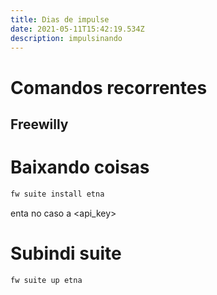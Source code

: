 ```yaml
---
title: Dias de impulse
date: 2021-05-11T15:42:19.534Z
description: impulsinando
---
```

# Comandos recorrentes


## Freewilly

# Baixando coisas

```bash
fw suite install etna
```
enta no caso  a <api_key>

# Subindi suite

```bash
fw suite up etna
```
